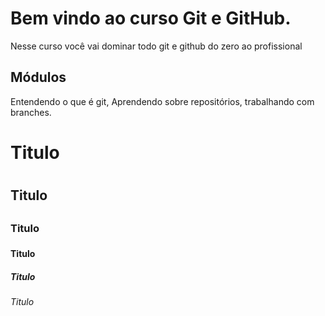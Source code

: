 # Bem vindo ao curso Git e GitHub.

Nesse curso você vai dominar todo git e github do zero ao profissional

## Módulos
Entendendo o que é git, Aprendendo sobre repositórios, trabalhando com branches.

# Titulo <h1>

## Titulo <h2>

### Titulo <h3>

#### Titulo <h4>

##### Titulo <h5>

###### Titulo <h6>
